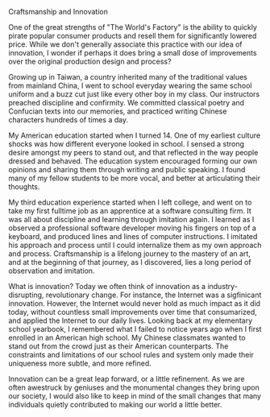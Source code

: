 Craftsmanship and Innovation

One of the great strengths of "The World's Factory" is the ability to quickly pirate popular consumer products and resell them for significantly lowered price. While we don't generally associate this practice with our idea of innovation, I wonder if perhaps it does bring a small dose of improvements over the original production design and process?

Growing up in Taiwan, a country inherited many of the traditional values from mainland China, I went to school everyday wearing the same school uniform and a buzz cut just like every other boy in my class. Our instructors preached discipline and confirmity. We committed classical poetry and Confucian texts into our memories, and practiced writing Chinese characters hundreds of times a day.

My American education started when I turned 14. One of my earliest culture shocks was how different everyone looked in school. I sensed a strong desire amongst my peers to stand out, and that reflected in the way people dressed and behaved. The education system encouraged forming our own opinions and sharing them through writing and public speaking. I found many of my fellow students to be more vocal, and better at articulating their thoughts.

My third education experience started when I left college, and went on to take my first fulltime job as an apprentice at a software consulting firm. It was all about discipline and learning through imitation again. I learned as I observed a professional software developer moving his fingers on top of a keyboard, and produced lines and lines of computer instructions. I imitated his approach and process until I could internalize them as my own approach and process. Craftsmanship is a lifelong journey to the mastery of an art, and at the beginning of that journey, as I discovered, lies a long period of observation and imitation.

What is innovation? Today we often think of innovation as a industry-disrupting, revolutionary change. For instance, the Internet was a sigfinicant innovation. However, the Internet would never hold as much impact as it did today, without countless small improvements over time that consumarized, and applied the Internet to our daily lives. Looking back at my elementary school yearbook, I remembered what I failed to notice years ago when I first enrolled in an American high school. My Chinese classmates wanted to stand out from the crowd just as their American counterparts. The constraints and limitations of our school rules and system only made their uniqueness more subtle, and more refined.

Innovation can be a great leap forward, or a little refinement. As we are often awestruck by geniuses and the monumental changes they bring upon our society, I would also like to keep in mind of the small changes that many individuals quietly contributed to making our world a little better.
